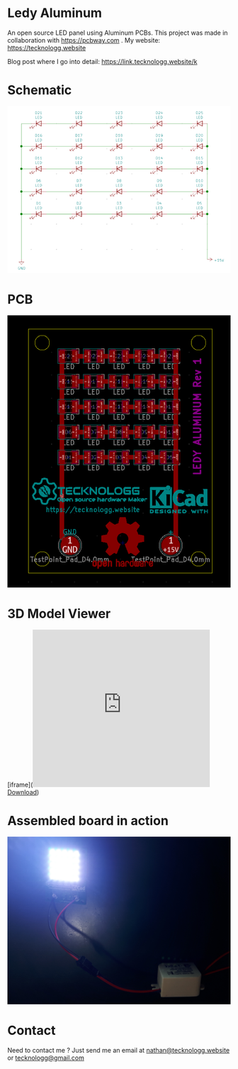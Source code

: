 # Ledy Aluminum
An open source LED panel using Aluminum PCBs. This project was made in collaboration with https://pcbway.com .
My website: https://tecknologg.website

Blog post where I go into detail: https://link.tecknologg.website/k

# Schematic

![picture](https://github.com/Chromico/ledy-aluminum/blob/main/pics/ledy-aluminum-schematic-700x524.png)


# PCB


![picture](https://github.com/Chromico/ledy-aluminum/blob/main/pics/ledy-aluminum-pcb.png)


# 3D Model Viewer

[iframe](<iframe scrolling='no' frameborder='0' allowfullscreen='true' src='https://www.3dcontentcentral.com/external-site-embed.aspx?format=3D&catalogid=171&modelid=1586101&width=250&height=250&edraw=true' name='PreviewFrame3D' id='PreviewFrame3D' width='400' height='355'></iframe><br/><a href='https://www.3dcontentcentral.com/download-model.aspx?catalogid=171&id=1586101'>Download</a>)


# Assembled board in action


![picture](https://github.com/Chromico/ledy-aluminum/blob/main/pics/20201124_003739.jpg)



# Contact

Need to contact me ? Just send me an email at nathan@tecknologg.website or tecknologg@gmail.com
